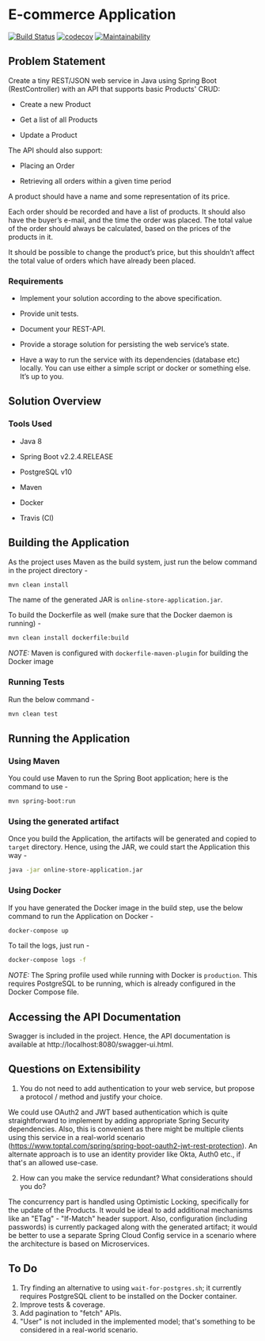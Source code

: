 # E-commerce Application

[![Build Status](https://travis-ci.com/prasadus92/registration-service.svg?branch=master)](https://travis-ci.com/prasadus92/ecommerce-store) [![codecov](https://codecov.io/gh/patrykkrawczyk/TDDAndDesignPatternsExample/branch/master/graph/badge.svg)](https://codecov.io/gh/prasadus92/ecommerce-store) [![Maintainability](https://api.codeclimate.com/v1/badges/9ef32de1cfdbcc97b1f0/maintainability)](https://codeclimate.com/github/prasadus92/ecommerce-store/maintainability)

## Problem Statement

Create a tiny REST/JSON web service in Java using Spring Boot (RestController) with an API that
supports basic Products' CRUD:

- Create a new Product

- Get a list of all Products

- Update a Product

The API should also support:

- Placing an Order

- Retrieving all orders within a given time period

A product should have a name and some representation of its price.

Each order should be recorded and have a list of products. It should also have the buyer’s e-mail, and the
time the order was placed. The total value of the order should always be calculated, based on the prices
of the products in it.

It should be possible to change the product’s price, but this shouldn’t affect the total value of orders which
have already been placed.

### Requirements

- Implement your solution according to the above specification.

- Provide unit tests.

- Document your REST-API.

- Provide a storage solution for persisting the web service’s state.

- Have a way to run the service with its dependencies (database etc) locally. You can use either a simple script or docker or something else. It’s up to you.

## Solution Overview

### Tools Used

- Java 8

- Spring Boot v2.2.4.RELEASE

- PostgreSQL v10

- Maven

- Docker

- Travis (CI)

## Building the Application

As the project uses Maven as the build system, just run the below command in the project directory -

```bash
mvn clean install
```

The name of the generated JAR is `online-store-application.jar`.

To build the Dockerfile as well (make sure that the Docker daemon is running) -

```bash
mvn clean install dockerfile:build
```

*NOTE:* Maven is configured with `dockerfile-maven-plugin` for building the Docker image

### Running Tests

Run the below command -

```bash
mvn clean test
```

## Running the Application

### Using Maven

You could use Maven to run the Spring Boot application; here is the command to use -

```bash
mvn spring-boot:run
```

### Using the generated artifact

Once you build the Application, the artifacts will be generated and copied to `target` directory. Hence, using the JAR, we could start the Application this way -

```bash
java -jar online-store-application.jar
```

### Using Docker

If you have generated the Docker image in the build step, use the below command to run the Application on Docker -

```bash
docker-compose up
```

To tail the logs, just run -

```bash
docker-compose logs -f
```

*NOTE:* The Spring profile used while running with Docker is `production`. This requires PostgreSQL to be running, which is already configured in the Docker Compose file.

## Accessing the API Documentation

Swagger is included in the project. Hence, the API documentation is available at http://localhost:8080/swagger-ui.html. 

## Questions on Extensibility

1. You do not need to add authentication to your web service, but propose a protocol / method and
justify your choice.

We could use OAuth2 and JWT based authentication which is quite straightforward to implement by adding appropriate Spring Security dependencies. Also, this is convenient as there might be multiple clients using this service in a real-world scenario (https://www.toptal.com/spring/spring-boot-oauth2-jwt-rest-protection).
An alternate approach is to use an identity provider like Okta, Auth0 etc., if that's an allowed use-case.

2. How can you make the service redundant? What considerations should you do?

The concurrency part is handled using Optimistic Locking, specifically for the update of the Products. It would be ideal to add additional mechanisms like an "ETag" - "If-Match" header support.
Also, configuration (including passwords) is currently packaged along with the generated artifact; it would be better to use a separate Spring Cloud Config service in a scenario where the architecture is based on Microservices. 

## To Do

1. Try finding an alternative to using `wait-for-postgres.sh`; it currently requires PostgreSQL client to be installed on the Docker container.
2. Improve tests & coverage.
3. Add pagination to "fetch" APIs.
4. "User" is not included in the implemented model; that's something to be considered in a real-world scenario.
